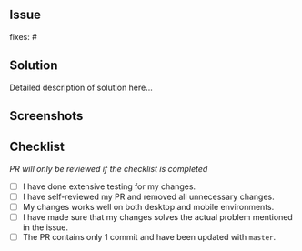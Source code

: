 ## Issue

fixes: #

## Solution

Detailed description of solution here...

## Screenshots

## Checklist

_PR will only be reviewed if the checklist is completed_

- [ ] I have done extensive testing for my changes.
- [ ] I have self-reviewed my PR and removed all unnecessary changes.
- [ ] My changes works well on both desktop and mobile environments.
- [ ] I have made sure that my changes solves the actual problem mentioned in the issue.
- [ ] The PR contains only 1 commit and have been updated with `master`.
